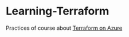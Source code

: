 # Learning-Terraform
Practices of course about [Terraform on Azure](https://www.udemy.com/share/102yEi3@JAsy86XaxEwJ81LL0OUHsslP3Wtv1Jdbk_FNr3MdKXlnGPsUlS_7Vu-LNZau5PWL/)
